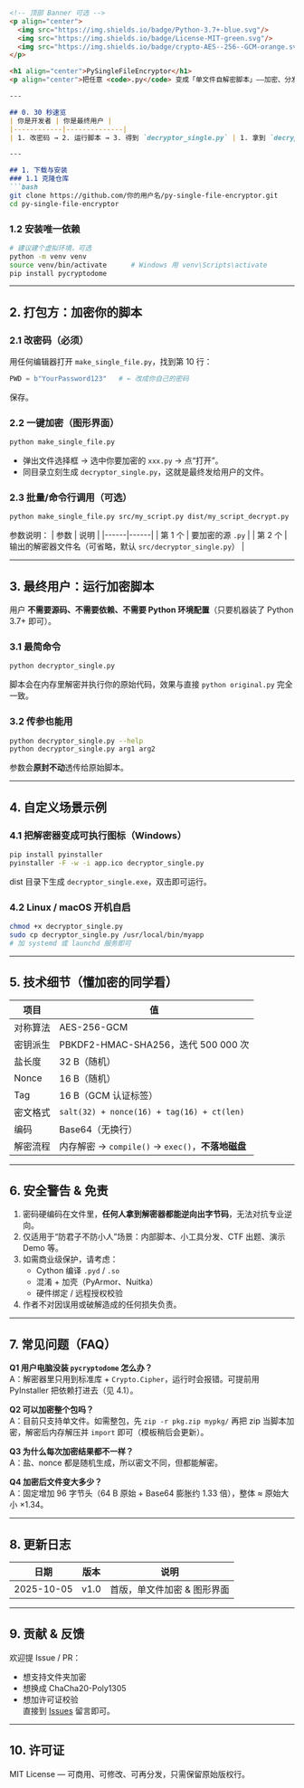 ```markdown
<!-- 顶部 Banner 可选 -->
<p align="center">
  <img src="https://img.shields.io/badge/Python-3.7+-blue.svg"/>
  <img src="https://img.shields.io/badge/License-MIT-green.svg"/>
  <img src="https://img.shields.io/badge/crypto-AES--256--GCM-orange.svg"/>
</p>

<h1 align="center">PySingleFileEncryptor</h1>
<p align="center">把任意 <code>.py</code> 变成「单文件自解密脚本」——加密、分发、一键运行，全程内存解密，磁盘无明文。</p>

---

## 0. 30 秒速览
| 你是开发者 | 你是最终用户 |
|------------|--------------|
| 1. 改密码 → 2. 运行脚本 → 3. 得到 `decryptor_single.py` | 1. 拿到 `decryptor_single.py` → 2. `python decryptor_single.py` → 3. 程序直接跑 |

---

## 1. 下载与安装
### 1.1 克隆仓库
```bash
git clone https://github.com/你的用户名/py-single-file-encryptor.git
cd py-single-file-encryptor
```

### 1.2 安装唯一依赖
```bash
# 建议建个虚拟环境，可选
python -m venv venv
source venv/bin/activate      # Windows 用 venv\Scripts\activate
pip install pycryptodome
```

---

## 2. 打包方：加密你的脚本
### 2.1 改密码（必须）
用任何编辑器打开 `make_single_file.py`，找到第 10 行：
```python
PWD = b"YourPassword123"   # ← 改成你自己的密码
```
保存。

### 2.2 一键加密（图形界面）
```bash
python make_single_file.py
```
* 弹出文件选择框 → 选中你要加密的 `xxx.py` → 点“打开”。  
* 同目录立刻生成 `decryptor_single.py`，这就是最终发给用户的文件。

### 2.3 批量/命令行调用（可选）
```bash
python make_single_file.py src/my_script.py dist/my_script_decrypt.py
```
参数说明：
| 参数 | 说明 |
|------|------|
| 第 1 个 | 要加密的源 `.py` |
| 第 2 个 | 输出的解密器文件名（可省略，默认 `src/decryptor_single.py`） |

---

## 3. 最终用户：运行加密脚本
用户 **不需要源码、不需要依赖、不需要 Python 环境配置**（只要机器装了 Python 3.7+ 即可）。

### 3.1 最简命令
```bash
python decryptor_single.py
```
脚本会在内存里解密并执行你的原始代码，效果与直接 `python original.py` 完全一致。

### 3.2 传参也能用
```bash
python decryptor_single.py --help
python decryptor_single.py arg1 arg2
```
参数会**原封不动**透传给原始脚本。

---

## 4. 自定义场景示例
### 4.1 把解密器变成可执行图标（Windows）
```bash
pip install pyinstaller
pyinstaller -F -w -i app.ico decryptor_single.py
```
dist 目录下生成 `decryptor_single.exe`，双击即可运行。

### 4.2  Linux / macOS 开机自启
```bash
chmod +x decryptor_single.py
sudo cp decryptor_single.py /usr/local/bin/myapp
# 加 systemd 或 launchd 服务即可
```

---

## 5. 技术细节（懂加密的同学看）
| 项目 | 值 |
|------|----|
| 对称算法 | AES-256-GCM |
| 密钥派生 | PBKDF2-HMAC-SHA256，迭代 500 000 次 |
| 盐长度 | 32 B（随机） |
| Nonce  | 16 B（随机） |
| Tag    | 16 B（GCM 认证标签） |
| 密文格式 | `salt(32) + nonce(16) + tag(16) + ct(len)` |
| 编码 | Base64（无换行） |
| 解密流程 | 内存解密 → `compile()` → `exec()`，**不落地磁盘** |

---

## 6. 安全警告 & 免责
1. 密码硬编码在文件里，**任何人拿到解密器都能逆向出字节码**，无法对抗专业逆向。  
2. 仅适用于“防君子不防小人”场景：内部脚本、小工具分发、CTF 出题、演示 Demo 等。  
3. 如需商业级保护，请考虑：  
   - Cython 编译 `.pyd` / `.so`  
   - 混淆 + 加壳（PyArmor、Nuitka）  
   - 硬件绑定 / 远程授权校验  
4. 作者不对因误用或破解造成的任何损失负责。

---

## 7. 常见问题（FAQ）
**Q1 用户电脑没装 `pycryptodome` 怎么办？**  
A：解密器里只用到标准库 + `Crypto.Cipher`，运行时会报错。可提前用 PyInstaller 把依赖打进去（见 4.1）。

**Q2 可以加密整个包吗？**  
A：目前只支持单文件。如需整包，先 `zip -r pkg.zip mypkg/` 再把 zip 当脚本加密，解密后内存解压并 `import` 即可（模板稍后会更新）。

**Q3 为什么每次加密结果都不一样？**  
A：盐、nonce 都是随机生成，所以密文不同，但都能解密。

**Q4 加密后文件变大多少？**  
A：固定增加 96 字节头（64 B 原始 + Base64 膨胀约 1.33 倍），整体 ≈ 原始大小 ×1.34。

---

## 8. 更新日志
| 日期 | 版本 | 说明 |
|----|----|------|
| 2025-10-05 | v1.0 | 首版，单文件加密 & 图形界面 |

---

## 9. 贡献 & 反馈
欢迎提 Issue / PR：  
- 想支持文件夹加密  
- 想换成 ChaCha20-Poly1305  
- 想加许可证校验  
直接到 [Issues](https://github.com/你的用户名/py-single-file-encryptor/issues) 留言即可。

---

## 10. 许可证
MIT License — 可商用、可修改、可再分发，只需保留原始版权行。

```
```
